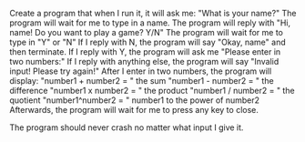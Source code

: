 Create a program that when I run it, it will ask me: "What is your name?"
The program will wait for me to type in a name.
The program will reply with "Hi, name! Do you want to play a game? Y/N"
The program will wait for me to type in "Y" or "N"
If I reply with N, the program will say "Okay, name" and then terminate.
If I reply with Y, the program will ask me "Please enter in two numbers:"
If I reply with anything else, the program will say "Invalid input! Please try again!"
After I enter in two numbers, the program will display:
"number1 + number2 = " the sum
"number1 - number2 = " the difference
"number1 x number2 = " the product
"number1 / number2 = " the quotient
"number1^number2 = " number1 to the power of number2
Afterwards, the program will wait for me to press any key to close.

The program should never crash no matter what input I give it.
